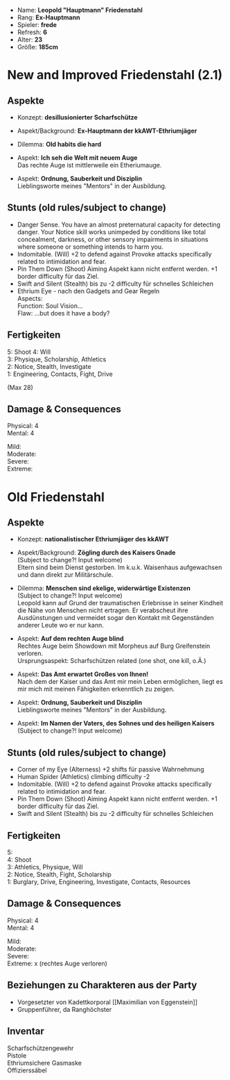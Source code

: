 * Name: **Leopold "Hauptmann" Friedenstahl**
* Rang: **Ex-Hauptmann**
* Spieler: **frede**
* Refresh: **6**
* Alter: **23**
* Größe: **185cm**

# New and Improved Friedenstahl (2.1)

## Aspekte

* Konzept: **desillusionierter Scharfschütze**  

* Aspekt/Background: **Ex-Hauptmann der kkAWT-Ethriumjäger**  
* Dilemma: **Old habits die hard**  
* Aspekt: **Ich seh die Welt mit neuem Auge**  
Das rechte Auge ist mittlerweile ein Etheriumauge.   
* Aspekt: **Ordnung, Sauberkeit und Disziplin**  
Lieblingsworte meines "Mentors" in der Ausbildung.  


## Stunts (old rules/subject to change)
* Danger Sense. You have an almost preternatural capacity for detecting danger. Your Notice skill works unimpeded by conditions like total concealment, darkness, or other sensory impairments in situations where someone or something intends to harm you.
* Indomitable. (Will) +2 to defend against Provoke attacks specifically related to intimidation and fear.  
* Pin Them Down (Shoot) Aiming Aspekt kann nicht entfernt werden. +1 border difficulty für das Ziel.
* Swift and Silent (Stealth) bis zu -2 difficulty für schnelles Schleichen
* Ethrium Eye - nach den Gadgets and Gear Regeln  
  Aspects:  
  Function: Soul Vision...  
  Flaw: ...but does it have a body?    
  
## Fertigkeiten 

5: Shoot 
4: Will  
3: Physique, Scholarship, Athletics   
2: Notice, Stealth, Investigate  
1: Engineering, Contacts, Fight, Drive

(Max 28)   

## Damage & Consequences

Physical: 4  
Mental: 4   

Mild:  
Moderate:  
Severe:  
Extreme: 

# Old Friedenstahl

## Aspekte

* Konzept: **nationalistischer Ethriumjäger des kkAWT**  

* Aspekt/Background: **Zögling durch des Kaisers Gnade**  
(Subject to change?! Input welcome)  
Eltern sind beim Dienst gestorben. Im k.u.k. Waisenhaus aufgewachsen und dann direkt zur Militärschule.
* Dilemma: **Menschen sind ekelige, widerwärtige Existenzen**  
(Subject to change?! Input welcome)  
Leopold kann auf Grund der traumatischen Erlebnisse in seiner Kindheit die Nähe von Menschen nicht ertragen. Er verabscheut ihre Ausdünstungen und vermeidet sogar den Kontakt mit Gegenständen anderer Leute wo er nur kann.  
* Aspekt: **Auf dem rechten Auge blind**  
Rechtes Auge beim Showdown mit Morpheus auf Burg Greifenstein verloren.  
Ursprungsaspekt: Scharfschützen related (one shot, one kill, o.Ä.)  
* Aspekt: **Das Amt erwartet Großes von Ihnen!**  
Nach dem der Kaiser und das Amt mir mein Leben ermöglichen, liegt es mir mich mit meinen Fähigkeiten erkenntlich zu zeigen.  
* Aspekt: **Ordnung, Sauberkeit und Disziplin**  
Lieblingsworte meines "Mentors" in der Ausbildung.  
* Aspekt: **Im Namen der Vaters, des Sohnes und des heiligen Kaisers**  
(Subject to change?! Input welcome) 

## Stunts (old rules/subject to change)
* Corner of my Eye (Alterness) +2 shifts für passive Wahrnehmung
* Human Spider (Athletics) climbing difficulty -2
* Indomitable. (Will) +2 to defend against Provoke attacks specifically related to intimidation and fear.  
* Pin Them Down (Shoot) Aiming Aspekt kann nicht entfernt werden. +1 border difficulty für das Ziel.
* Swift and Silent (Stealth) bis zu -2 difficulty für schnelles Schleichen

## Fertigkeiten 

5:  
4: Shoot  
3: Athletics, Physique, Will  
2: Notice, Stealth, Fight, Scholarship  
1: Burglary, Drive, Engineering, Investigate, Contacts, Resources  

## Damage & Consequences

Physical: 4  
Mental: 4   

Mild:  
Moderate:  
Severe:  
Extreme: x (rechtes Auge verloren)

## Beziehungen zu Charakteren aus der Party

* Vorgesetzter von Kadettkorporal [[Maximilian von Eggenstein]]
* Gruppenführer, da Ranghöchster

## Inventar

Scharfschützengewehr  
Pistole  
Ethriumsichere Gasmaske  
Offizierssäbel